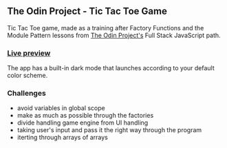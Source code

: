 ## The Odin Project - Tic Tac Toe Game

Tic Tac Toe game, made as a training after Factory Functions and the Module Pattern lessons from [The Odin Project's](https://www.theodinproject.com/) Full Stack JavaScript path.

### [Live preview](https://bartek8b.github.io/zzz-odin-tic_tac_toe/)

The app has a built-in dark mode that launches according to your default color scheme.

### Challenges

- avoid variables in global scope
- make as much as possible through the factories
- divide handling game engine from UI handling
- taking user's input and pass it the right way through the program
- iterting through arrays of arrays